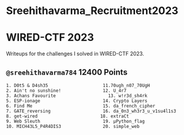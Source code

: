 # Sreehithavarma_Recruitment2023
# WIRED-CTF 2023
Writeups for the challenges I solved in WIRED-CTF 2023.

## `@sreehithavarma784` 12400 Points
```
1. D0t5 & D4sh35                     11.70ugh_n07_70UgH
2. Ain't no sunshine!                12. U_4r7
3. Achans Favourite                    13. w!r3d_sh4rk
5. ESP-ionage                        14. Crypto Layers
6. Find Me                           15. da_french_cipher
7. GATE_reversing                    16. da_0n3_wh3r3_u_v1su4l1s3
8. get-wired                        18. extraCt
9. Web Sleuth                        19. µPython_flag
10. MICH43L5_P4R4DIS3                20. simple_web
```
